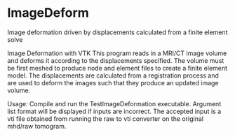 # ImageDeform
Image deformation driven by displacements calculated from a finite element solve


Image Deformation with VTK
This program reads in a MRI/CT image volume and deforms it according to the displacements specified. 
The volume must be first meshed to produce node and element files to create a finite element model. The displacements are calculated from a registration process and are used to deform the images such that they produce an updated image volume. 

Usage:
Compile and run the TestImageDeformation executable. Argument list format will be displayed if inputs are incorrect. The accepted input is a vti file obtained from running the raw to vti converter on the original mhd/raw tomogram. 
